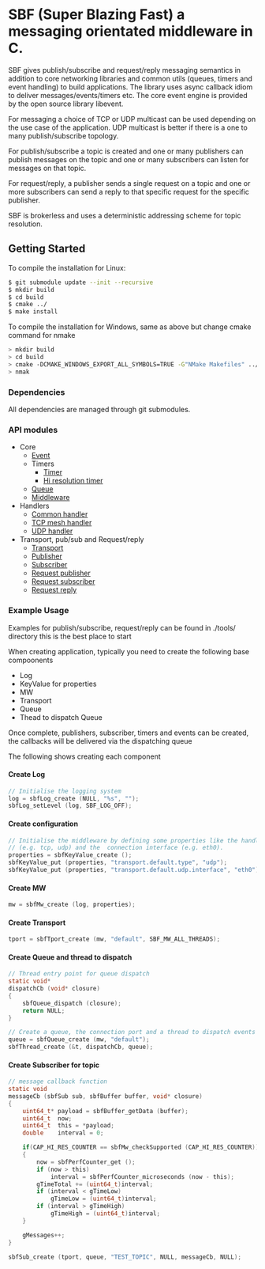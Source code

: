 # SBF (Super Blazing Fast) a messaging orientated middleware in C.

SBF gives publish/subscribe and request/reply messaging semantics in addition to core networking libraries and common utils (queues, timers and event handling) to build applications. The library uses async callback idiom to deliver messages/events/timers etc. The core event engine is provided by the open source library libevent.

For messaging a choice of TCP or UDP multicast can be used depending on the use case of the application. UDP multicast is better if there is a one to many publish/subscribe topology.

For publish/subscribe a topic is created and one or many publishers can publish messages on the topic and one or many subscribers can listen for messages on that topic.

For request/reply, a publisher sends a single request on a topic and one or more subscribers can send a reply to that specific request for the specific publisher.

SBF is brokerless and uses a deterministic addressing scheme for topic resolution.

## Getting Started

To compile the installation for Linux:

```bash
$ git submodule update --init --recursive
$ mkdir build
$ cd build
$ cmake ../
$ make install

```
To compile the installation for Windows, same as above but change cmake command for nmake

```bash
> mkdir build
> cd build
> cmake -DCMAKE_WINDOWS_EXPORT_ALL_SYMBOLS=TRUE -G"NMake Makefiles" ../
> nmak
```

### Dependencies

All dependencies are managed through git submodules.

### API modules

* Core
  * [Event](./core/sbfEvent.h)
  * Timers
    * [Timer](./core/sbfTimer.h)
    * [Hi resolution timer](./core/sbfHiResTimer.h)
  * [Queue](./core/sbfQueue.h)
  * [Middleware](./core/sbfMw.h)
* Handlers
  * [Common handler](./handlers/common/sbfCommonHandler.h)
  * [TCP mesh handler](./handlers/tcpmesh/sbfTcpMeshHandler.h)
  * [UDP handler](./handlers/udp/sbfUdpHandler.h)
* Transport, pub/sub and Request/reply
  * [Transport](./transport/sbfTport.h)
  * [Publisher](./transport/sbfPub.h)
  * [Subscriber](./transport/sbfSub.h)
  * [Request publisher](./requestreply/sbfRequestPub.h)
  * [Request subscriber](./requestreply/sbfRequestSub.h)
  * [Request reply](./requestreply/sbfRequestReply.h)

### Example Usage

Examples for publish/subscribe, request/reply can be found in ./tools/ directory this is the best place to start

When creating application, typically you need to create the following base compoonents

* Log
* KeyValue for properties
* MW
* Transport
* Queue 
* Thead to dispatch Queue

Once complete, publishers, subscriber, timers and events can be created, the callbacks will be delivered via the dispatching queue

The following shows creating each component

#### Create Log

```c
// Initialise the logging system
log = sbfLog_create (NULL, "%s", "");
sbfLog_setLevel (log, SBF_LOG_OFF);
```

#### Create configuration 

```c
// Initialise the middleware by defining some properties like the handler
// (e.g. tcp, udp) and the  connection interface (e.g. eth0).
properties = sbfKeyValue_create ();
sbfKeyValue_put (properties, "transport.default.type", "udp");
sbfKeyValue_put (properties, "transport.default.udp.interface", "eth0");
```

#### Create MW

```c
mw = sbfMw_create (log, properties);
```

#### Create Transport

```c
tport = sbfTport_create (mw, "default", SBF_MW_ALL_THREADS);
```

#### Create Queue and thread to dispatch

```c
// Thread entry point for queue dispatch
static void*
dispatchCb (void* closure)
{
    sbfQueue_dispatch (closure);
    return NULL;
}

// Create a queue, the connection port and a thread to dispatch events
queue = sbfQueue_create (mw, "default");
sbfThread_create (&t, dispatchCb, queue);
```

#### Create Subscriber for topic

```c
// message callback function
static void
messageCb (sbfSub sub, sbfBuffer buffer, void* closure)
{
    uint64_t* payload = sbfBuffer_getData (buffer);
    uint64_t  now;
    uint64_t  this = *payload;
    double    interval = 0;

    if(CAP_HI_RES_COUNTER == sbfMw_checkSupported (CAP_HI_RES_COUNTER))
    {
        now = sbfPerfCounter_get ();
        if (now > this)
            interval = sbfPerfCounter_microseconds (now - this);
        gTimeTotal += (uint64_t)interval;
        if (interval < gTimeLow)
            gTimeLow = (uint64_t)interval;
        if (interval > gTimeHigh)
            gTimeHigh = (uint64_t)interval;
    }

    gMessages++;
}

sbfSub_create (tport, queue, "TEST_TOPIC", NULL, messageCb, NULL);
```

